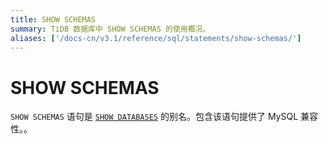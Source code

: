 ```yaml
---
title: SHOW SCHEMAS
summary: TiDB 数据库中 SHOW SCHEMAS 的使用概况。
aliases: ['/docs-cn/v3.1/reference/sql/statements/show-schemas/']
---
```


# SHOW SCHEMAS

`SHOW SCHEMAS` 语句是 [`SHOW DATABASES`](/sql-statements/sql-statement-show-databases.md) 的别名。包含该语句提供了 MySQL 兼容性。。
